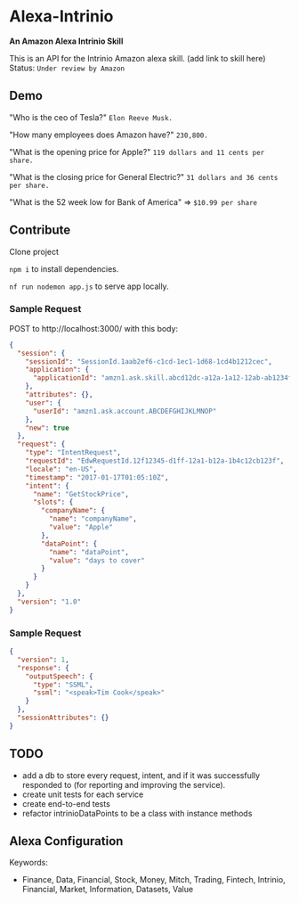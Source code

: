 # Alexa-Intrinio
**An Amazon Alexa Intrinio Skill**

This is an API for the Intrinio Amazon alexa skill.
(add link to skill here)
Status: `Under review by Amazon`


## Demo
"Who is the ceo of Tesla?" `Elon Reeve Musk.`

"How many employees does Amazon have?" `230,800.`

"What is the opening price for Apple?" `119 dollars and 11 cents per share.`

"What is the closing price for General Electric?" `31 dollars and 36 cents per share.`

"What is the 52 week low for Bank of America" => `$10.99 per share`


## Contribute
Clone project

`npm i` to install dependencies.

`nf run nodemon app.js` to serve app locally.


### Sample Request
POST to http://localhost:3000/ with this body:
```json
{
  "session": {
    "sessionId": "SessionId.1aab2ef6-c1cd-1ec1-1d68-1cd4b1212cec",
    "application": {
      "applicationId": "amzn1.ask.skill.abcd12dc-a12a-1a12-12ab-ab1234f1a1a1"
    },
    "attributes": {},
    "user": {
      "userId": "amzn1.ask.account.ABCDEFGHIJKLMNOP"
    },
    "new": true
  },
  "request": {
    "type": "IntentRequest",
    "requestId": "EdwRequestId.12f12345-d1ff-12a1-b12a-1b4c12cb123f",
    "locale": "en-US",
    "timestamp": "2017-01-17T01:05:10Z",
    "intent": {
      "name": "GetStockPrice",
      "slots": {
        "companyName": {
          "name": "companyName",
          "value": "Apple"
        },
        "dataPoint": {
          "name": "dataPoint",
          "value": "days to cover"
        }
      }
    }
  },
  "version": "1.0"
}
```

### Sample Request
```json
{
  "version": 1,
  "response": {
    "outputSpeech": {
      "type": "SSML",
      "ssml": "<speak>Tim Cook</speak>"
    }
  },
  "sessionAttributes": {}
}
```

## TODO
- add a db to store every request, intent, and if it was successfully responded to (for reporting and improving the service).
- create unit tests for each service
- create end-to-end tests
- refactor intrinioDataPoints to be a class with instance methods

## Alexa Configuration
Keywords:
- Finance, Data, Financial, Stock, Money, Mitch, Trading, Fintech, Intrinio, Financial, Market, Information, Datasets, Value
